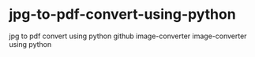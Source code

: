 # jpg-to-pdf-convert-using-python
jpg to pdf convert using python github
image-converter
image-converter using python

